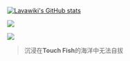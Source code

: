 [![Lavawiki's GitHub stats](https://github-readme-stats.vercel.app/api?username=Lavawiki)](https://github.com/anuraghazra/github-readme-stats)

<a href="https://t.me/Lavawiki" align="center"><img align="center" src="https://img.shields.io/badge/%F0%9F%92%AC%20Telegram-%E7%BB%B4%E5%9F%BA%E5%B2%A9%E6%B5%86%20%E6%98%AF%E5%B2%A9%E9%85%B1%E5%91%80-lightblue.svg?style=flat-square"></a>

<a href="https://blog.lfhsheng.com" align="center"><img align="center" src="https://img.shields.io/badge/blog.lfhsheng.com-yellow"></a>

>沉浸在**Touch Fish**的海洋中无法自拔
